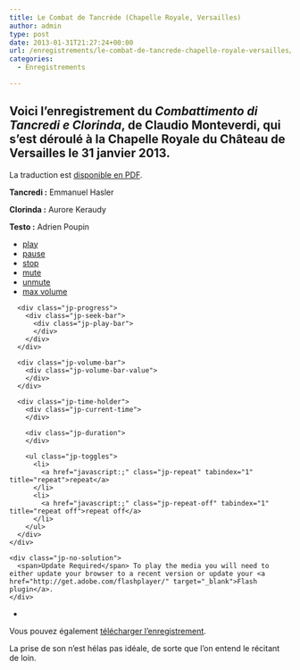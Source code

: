 ```yaml
---
title: Le Combat de Tancrède (Chapelle Royale, Versailles)
author: admin
type: post
date: 2013-01-31T21:27:24+00:00
url: /enregistrements/le-combat-de-tancrede-chapelle-royale-versailles/
categories:
  - Enregistrements

---
```

## Voici l&#8217;enregistrement du _Combattimento di Tancredi e Clorinda_, de Claudio Monteverdi, qui s&#8217;est déroulé à la Chapelle Royale du Château de Versailles le 31 janvier 2013.

La traduction est <a href="http://kulturica.com/k/wp-content/uploads/2011/12/il-combattimento-di-tancredi-e-di-clorinda.pdf" target="_blank">disponible en PDF</a>.

**Tancredi :** Emmanuel Hasler
  
 **Clorinda :** Aurore Keraudy
  
 **Testo :** Adrien Poupin

<link type="text/css" href="/wp-content/resources/jplayer/skins/blue.monday/jplayer.blue.monday.css" rel="stylesheet" />

<!-- <a id="playlist_1" href="javascript:;">PLaylist</a> -->

<div id="jquery_jplayer_1" class="jp-jplayer">
</div>

<div id="jp_container_1" class="jp-audio">
  <div class="jp-type-single">
    <div class="jp-gui jp-interface">
      <ul class="jp-controls">
        <li>
          <a href="javascript:;" class="jp-play" tabindex="1">play</a>
        </li>
        <li>
          <a href="javascript:;" class="jp-pause" tabindex="1">pause</a>
        </li>
        <li>
          <a href="javascript:;" class="jp-stop" tabindex="1">stop</a>
        </li>
        <li>
          <a href="javascript:;" class="jp-mute" tabindex="1" title="mute">mute</a>
        </li>
        <li>
          <a href="javascript:;" class="jp-unmute" tabindex="1" title="unmute">unmute</a>
        </li>
        <li>
          <a href="javascript:;" class="jp-volume-max" tabindex="1" title="max volume">max volume</a>
        </li>
      </ul>
      
      <div class="jp-progress">
        <div class="jp-seek-bar">
          <div class="jp-play-bar">
          </div>
        </div>
      </div>
      
      <div class="jp-volume-bar">
        <div class="jp-volume-bar-value">
        </div>
      </div>
      
      <div class="jp-time-holder">
        <div class="jp-current-time">
        </div>
        
        <div class="jp-duration">
        </div>
        
        <ul class="jp-toggles">
          <li>
            <a href="javascript:;" class="jp-repeat" tabindex="1" title="repeat">repeat</a>
          </li>
          <li>
            <a href="javascript:;" class="jp-repeat-off" tabindex="1" title="repeat off">repeat off</a>
          </li>
        </ul>
      </div>
    </div>
    
    <div class="jp-no-solution">
      <span>Update Required</span> To play the media you will need to either update your browser to a recent version or update your <a href="http://get.adobe.com/flashplayer/" target="_blank">Flash plugin</a>.
    </div>
  </div>
  
  <div class="jp-playlist">
    <ul>
      <li>
      </li>
      <!-- Empty <li> so your HTML conforms with the W3C spec -->
    </ul>
  </div>
</div>

Vous pouvez également <a title="Il combattimento di Tancredi e Clorinda, Claudio Monteverdi" href="/fichiers/Adrien-Poupin_Tancredi_Monteverdi.mp3" target="_blank">télécharger l&#8217;enregistrement</a>.

La prise de son n&#8217;est hélas pas idéale, de sorte que l&#8217;on entend le récitant de loin.
